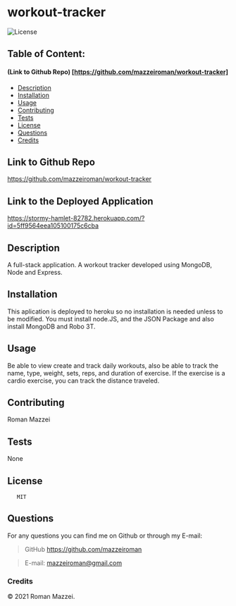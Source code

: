 # workout-tracker

![License](https://img.shields.io/badge/License-MIT-blue.svg "License Badge")
## Table of Content: 
#### (Link to Github Repo) [https://github.com/mazzeiroman/workout-tracker]
- [Description](#description)
- [Installation](#installation)
- [Usage](#usage)
- [Contributing](#Contributing)
- [Tests](#tests)
- [License](#license)
- [Questions](#Questions)
- [Credits](#credits)


## Link to Github Repo
https://github.com/mazzeiroman/workout-tracker

## Link to the Deployed Application
 https://stormy-hamlet-82782.herokuapp.com/?id=5ff9564eea105100175c6cba

## Description
 A full-stack application. A workout tracker developed using MongoDB, Node and Express.
 
## Installation 
 This aplication is deployed to heroku so no installation is needed unless to be modified. You must install node.JS, and the JSON Package and also install MongoDB and Robo 3T.

## Usage
 Be able to view create and track daily workouts, also be able to track the name, type, weight, sets, reps, and duration of exercise. If the exercise is a cardio exercise, you can track the distance traveled.

## Contributing
 Roman Mazzei

## Tests
 None

## License
       MIT
  
## Questions
For any questions you can find me on Github or through my E-mail:
      
> GitHub https://github.com/mazzeiroman

> E-mail: mazzeiroman@gmail.com
      
### Credits
© 2021 Roman Mazzei.      
      
